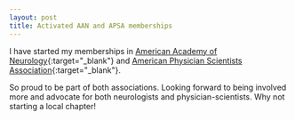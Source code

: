 ```yaml
---
layout: post
title: Activated AAN and APSA memberships
---
```


I have started my memberships in [American Academy of Neurology](https://www.aan.com/){:target="_blank"} and [American Physician Scientists Association](https://www.physicianscientists.org/){:target="_blank"}. 

So proud to be part of both associations. Looking forward to being involved more and advocate for both neurologists and physician-scientists. Why not starting a local chapter!